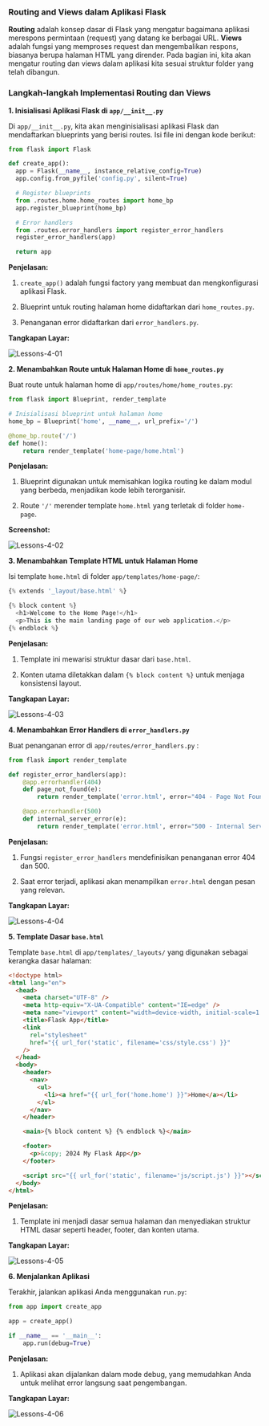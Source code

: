 <div class="space-y-3">
  <h3 class="text-lg leading-snug dark:text-zinc-300"><strong>Routing and Views dalam Aplikasi Flask</strong></h3>
  <p>
    <strong>Routing</strong> adalah konsep dasar di Flask yang mengatur bagaimana aplikasi merespons permintaan (request) yang datang ke berbagai URL. <strong>Views</strong> adalah fungsi yang memproses request dan mengembalikan respons, biasanya berupa halaman HTML yang dirender. Pada bagian ini, kita akan mengatur routing dan views dalam aplikasi kita sesuai struktur folder yang telah dibangun.
  </p>
</div>

<div class="space-y-3">
  <h3 class="text-lg leading-snug dark:text-zinc-300"><strong>Langkah-langkah Implementasi Routing dan Views</strong></h3>

  <div class="space-y-3 pb-4">
    <p><strong>1.  Inisialisasi Aplikasi Flask di <code>app/__init__.py</code></strong></p>
    <p>Di <code>app/__init__.py</code>, kita akan menginisialisasi aplikasi Flask dan mendaftarkan blueprints yang berisi routes. Isi file ini dengan kode berikut:</p>

```python
from flask import Flask

def create_app():
  app = Flask(__name__, instance_relative_config=True)
  app.config.from_pyfile('config.py', silent=True)

  # Register blueprints
  from .routes.home.home_routes import home_bp
  app.register_blueprint(home_bp)

  # Error handlers
  from .routes.error_handlers import register_error_handlers
  register_error_handlers(app)

  return app
```

  <strong>Penjelasan:</strong>

  <ol className="list-disc space-y-3 pb-2 pl-10">
  <li>
    <p><code>create_app()</code> adalah fungsi factory yang membuat dan mengkonfigurasi aplikasi Flask.</p>
  </li>
  <li>
    <p>Blueprint untuk routing halaman home didaftarkan dari <code>home_routes.py</code>.</p>
  </li>
  <li>
    <p>Penanganan error didaftarkan dari <code>error_handlers.py</code>.</p>
  </li>
  </ol>

  <strong>Tangkapan Layar:</strong>
  <p class="rounded-xl w-full border border-zinc-200 dark:border-zinc-800">
    <img 
      src="https://res.cloudinary.com/aiiimmmm/image/upload/v1725616019/Lessons-4-01_plw8vp.png" 
      alt="Lessons-4-01" 
    />
  </p>
  </div>

  <div class="space-y-3 pb-4">
    <p><strong>2. Menambahkan Route untuk Halaman Home di <code>home_routes.py</code></strong></p>
    <p>Buat route untuk halaman home di <code>app/routes/home/home_routes.py</code>:</p>

```python
from flask import Blueprint, render_template

# Inisialisasi blueprint untuk halaman home
home_bp = Blueprint('home', __name__, url_prefix='/')

@home_bp.route('/')
def home():
    return render_template('home-page/home.html')

```

  <strong>Penjelasan:</strong>

  <ol className="list-disc space-y-3 pb-2 pl-10">
  <li>
    <p>Blueprint digunakan untuk memisahkan logika routing ke dalam modul yang berbeda, menjadikan kode lebih terorganisir.</p>
  </li>
  <li>
    <p>Route <code>'/'</code> merender template <code>home.html</code>  yang terletak di folder <code>home-page</code>.</p>
  </li>
  </ol>

  <strong>Screenshot:</strong>
  <p class="rounded-xl w-full border border-zinc-200 dark:border-zinc-800">
    <img 
      src="https://res.cloudinary.com/aiiimmmm/image/upload/v1725616019/Lessons-4-02_peuroj.png" 
      alt="Lessons-4-02" 
    />
  </p>
  </div>

  <div class="space-y-3 pb-4">
    <p><strong>3. Menambahkan Template HTML untuk Halaman Home</strong></p>
    <p>Isi template <code>home.html</code> di folder <code>app/templates/home-page/</code>:</p>

```python
{% extends '_layout/base.html' %}

{% block content %}
  <h1>Welcome to the Home Page!</h1>
  <p>This is the main landing page of our web application.</p>
{% endblock %}
```

  <strong>Penjelasan:</strong>

  <ol className="list-disc space-y-3 pb-2 pl-10">
  <li>
    <p>Template ini mewarisi struktur dasar dari <code>base.html</code>.</p>
  </li>
  <li>
    <p>Konten utama diletakkan dalam <code>{% block content %}</code> untuk menjaga konsistensi layout.</p>
  </li>
  </ol>

  <strong>Tangkapan Layar:</strong>
  <p class="rounded-xl w-full border border-zinc-200 dark:border-zinc-800">
    <img 
      src="https://res.cloudinary.com/aiiimmmm/image/upload/v1725616020/Lessons-4-03_y7jtsa.png" 
      alt="Lessons-4-03" 
    />
  </p>
  </div>

  <div class="space-y-3 pb-4">
    <p><strong>4. Menambahkan Error Handlers di <code>error_handlers.py</code></strong></p>
    <p>Buat penanganan error di <code>app/routes/error_handlers.py</code> :</p>

```python
from flask import render_template

def register_error_handlers(app):
    @app.errorhandler(404)
    def page_not_found(e):
        return render_template('error.html', error="404 - Page Not Found"), 404

    @app.errorhandler(500)
    def internal_server_error(e):
        return render_template('error.html', error="500 - Internal Server Error"), 500
```

  <strong>Penjelasan:</strong>

  <ol className="list-disc space-y-3 pb-2 pl-10">
  <li>
    <p>Fungsi <code>register_error_handlers</code> mendefinisikan penanganan error 404 dan 500.</p>
  </li>
  <li>
    <p>Saat error terjadi, aplikasi akan menampilkan <code>error.html</code> dengan pesan yang relevan.</p>
  </li>
  </ol>

  <strong>Tangkapan Layar:</strong>
  <p class="rounded-xl w-full border border-zinc-200 dark:border-zinc-800">
    <img 
      src="https://res.cloudinary.com/aiiimmmm/image/upload/v1725616022/Lessons-4-04_wslzg4.png" 
      alt="Lessons-4-04" 
    />
  </p>
  </div>


  <div class="space-y-3 pb-4">
    <p><strong>5. Template Dasar <code>base.html</code></strong></p>
    <p>Template <code>base.html</code> di <code>app/templates/_layouts/</code> yang digunakan sebagai kerangka dasar halaman:</p>

```html
<!doctype html>
<html lang="en">
  <head>
    <meta charset="UTF-8" />
    <meta http-equiv="X-UA-Compatible" content="IE=edge" />
    <meta name="viewport" content="width=device-width, initial-scale=1.0" />
    <title>Flask App</title>
    <link
      rel="stylesheet"
      href="{{ url_for('static', filename='css/style.css') }}"
    />
  </head>
  <body>
    <header>
      <nav>
        <ul>
          <li><a href="{{ url_for('home.home') }}">Home</a></li>
        </ul>
      </nav>
    </header>

    <main>{% block content %} {% endblock %}</main>

    <footer>
      <p>&copy; 2024 My Flask App</p>
    </footer>

    <script src="{{ url_for('static', filename='js/script.js') }}"></script>
  </body>
</html>
```

  <strong>Penjelasan:</strong>

  <ol className="list-disc space-y-3 pb-2 pl-10">
  <li>
    <p>Template ini menjadi dasar semua halaman dan menyediakan struktur HTML dasar seperti header, footer, dan konten utama.</p>
  </li>
  </ol>

  <strong>Tangkapan Layar:</strong>
  <p class="rounded-xl w-full border border-zinc-200 dark:border-zinc-800">
    <img 
      src="https://res.cloudinary.com/aiiimmmm/image/upload/v1725616023/Lessons-4-05_vdcc0o.png" 
      alt="Lessons-4-05" 
    />
  </p>
  </div>


  <div class="space-y-3 pb-4">
    <p><strong>6. Menjalankan Aplikasi</strong></p>
    <p>Terakhir, jalankan aplikasi Anda menggunakan <code>run.py</code>:</p>

```python
from app import create_app

app = create_app()

if __name__ == '__main__':
    app.run(debug=True)

```

  <strong>Penjelasan:</strong>

  <ol className="list-disc space-y-3 pb-2 pl-10">
  <li>
    <p>Aplikasi akan dijalankan dalam mode debug, yang memudahkan Anda untuk melihat error langsung saat pengembangan.</p>
  </li>
  </ol>

  <strong>Tangkapan Layar:</strong>
  <p class="rounded-xl w-full border border-zinc-200 dark:border-zinc-800">
    <img 
      src="https://res.cloudinary.com/aiiimmmm/image/upload/v1725616025/Lessons-4-06_dzv2d8.png" 
      alt="Lessons-4-06" 
    />
  </p>
  </div>
</div>
